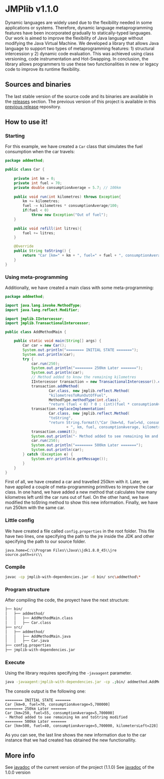 # JMPlib v1.1.0

Dynamic languages are widely used due to the flexibility needed in some applications or systems. Therefore, dynamic language metaprogramming features have been incorporated gradually to statically-typed languages. Our work is aimed to improve the flexibility of Java language without modifying the Java Virtual Machine. We developed a library that allows Java language to support two types of metaprogramming features: 1) structural intercession y 2) dynamic code evaluation. This was achieved using class versioning, code instrumentation and Hot-Swapping. In conclusion, the library allows programmers to use these two functionalities in new or legacy code to improve its runtime flexibility.

## Sources and binaries

The last stable version of the source code and its binaries are available in the [releases](https://github.com/ComputationalReflection/JMPLib/releases) section. The previous version of this project is available in this [previous release](https://github.com/ilagartos/jmplib/releases/) repository.

## How to use it!

### Starting

For this example, we have created a `Car` class that simulates the fuel consumption when the car travels:

```java
package addmethod;

public class Car {
	
	private int km = 0;
	private int fuel = 70;
	private double consumptionAverage = 5.7; // 100km
	
	public void run(int kilometres) throws Exception{
		km += kilometres;
		fuel -= kilometres * consumptionAverage/100;
		if(fuel < 0)
			throw new Exception("Out of fuel");
	}
	
	public void refill(int litres){
		fuel += litres;
	}

	@Override
	public String toString() {
		return "Car [km=" + km + ", fuel=" + fuel + ", consumptionAverage=" + consumptionAverage + "]";
	}
}
```

### Using meta-programming

Additionally, we have created a main class with some meta-programming:

```java
package addmethod;

import java.lang.invoke.MethodType;
import java.lang.reflect.Modifier;

import jmplib.IIntercessor;
import jmplib.TransactionalIntercessor;

public class AddMethodMain {

    public static void main(String[] args) {
        Car car = new Car();
        System.out.println("======== INITIAL STATE =======");
        System.out.println(car);
        try {
            car.run(250);
            System.out.println("======== 250km Later =======");
            System.out.println(car);
            // Method added to know the remaining kilometres
            IIntercessor transaction = new TransactionalIntercessor().createIntercessor();
            transaction.addMethod(
                    Car.class, new jmplib.reflect.Method(
                    "kilometresToRunOutOfFuel",
                    MethodType.methodType(int.class),
                    "return (fuel < 0) ? 0 : (int)(fuel * consumptionAverage);"));
            transaction.replaceImplementation(
                    Car.class, new jmplib.reflect.Method(
                    "toString",
                    "return String.format(\"Car [km=%d, fuel=%d, consumptionAverage=%f, kilometersLeft=%d]\""
                            + ", km, fuel, consumptionAverage, kilometresToRunOutOfFuel());"));
            transaction.commit();
            System.out.println("- Method added to see remaining km and toString modified");
            car.run(250);
            System.out.println("======== 500km Later =======");
            System.out.println(car);
        } catch (Exception e) {
            System.err.println(e.getMessage());
        }
    }
}
```

First of all, we have created a car and travelled 250km with it. Later, we have applied a couple of meta-programming primitives to improve the car class. In one hand, we have added a new method that calculates how many kilometres left until the car runs out of fuel. On the other hand, we have modified the toString method to show this new information. Finally, we have run 250km with the same car.

### Little config

We have created a file called `config.properties` in the root folder. This file have two lines, one specifying the path to the jre inside the JDK and other specifying the path to our source folder.

```
java.home=C:\\Program Files\\Java\\jdk1.8.0_45\\jre
source.path=src\\
```

### Compile

```bash
javac -cp jmplib-with-dependencies.jar -d bin/ src\addmethod\*
```

### Program structure

After compiling the code, the proyect have the next structure:

```bash
├── bin/
│   ├── addmethod/
│   │   ├── AddMethodMain.class
│   │   ├── Car.class
├── src/
│   ├── addmethod/
│   │   ├── AddMethodMain.java
│   │   ├── Car.java
├── config.properties
├── jmplib-with-dependencies.jar
```

### Execute

Using the library requires specifying the `-javaagent` parameter. 

```bash
java -javaagent:jmplib-with-dependencies.jar -cp .;bin/ addmethod.AddMethodMain
```

The console output is the following one:  

```
======== INITIAL STATE =======
Car [km=0, fuel=70, consumptionAverage=5,700000]
======== 250km Later =======
Car [km=250, fuel=55, consumptionAverage=5,700000]
- Method added to see remaining km and toString modified
======== 500km Later =======
Car [km=500, fuel=40, consumptionAverage=5,700000, kilometersLeft=228]
```

As you can see, the last line shows the new information due to the car instance that we had created has obtained the new functionallity.

## More info

See [javadoc](https://computationalreflection.github.io/JMPLib/) of the current version of the project (1.1.0)
See [javadoc](https://cdn.rawgit.com/ilagartos/jmplib/master/docs/index.html) of the 1.0.0 version 
